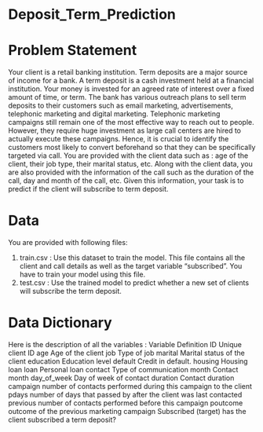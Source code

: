 # Deposit_Term_Prediction
# Problem Statement 
Your client is a retail banking institution. Term deposits are a major source of income for a bank. A term deposit is a cash investment held at a financial institution. Your money is invested for an agreed rate of interest over a fixed amount of time, or term. The bank has various outreach plans to sell term deposits to their customers such as email marketing, advertisements, telephonic marketing and digital marketing. Telephonic marketing campaigns still remain one of the most effective way to reach out to people. However, they require huge investment as large call centers are hired to actually execute these campaigns. Hence, it is crucial to identify the customers most likely to convert beforehand so that they can be specifically targeted via call. You are provided with the client data such as : age of the client, their job type, their marital status, etc. Along with the client data, you are also provided with the information of the call such as the duration of the call, day and month of the call, etc. Given this information, your task is to predict if the client will subscribe to term deposit. 
# Data 
You are provided with following files: 
1. train.csv : Use this dataset to train the model. This file contains all the client and call details as well as the target variable “subscribed”. You have to train your model using this file. 
2. test.csv : Use the trained model to predict whether a new set of clients will subscribe the term deposit. 
# Data Dictionary 
Here is the description of all the variables : 
Variable                          Definition 
ID                                Unique client ID 
age                               Age of the client 
job                               Type of job 
marital                           Marital status of the client 
education                         Education level 
default                           Credit in default. 
housing                           Housing loan
loan                              Personal loan 
contact                           Type of communication 
month                             Contact month 
day_of_week                       Day of week of contact 
duration                          Contact duration 
campaign                          number of contacts performed during this campaign to the client 
pdays                             number of days that passed by after the client was last contacted 
previous                          number of contacts performed before this campaign 
poutcome                          outcome of the previous marketing campaign 
Subscribed (target)               has the client subscribed a term deposit?
